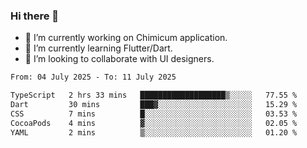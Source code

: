 ### Hi there 👋

<!--
**devcat37/devcat37** is a ✨ _special_ ✨ repository because its `README.md` (this file) appears on your GitHub profile.-->


- 🔭 I’m currently working on Chimicum application.
- 🌱 I’m currently learning Flutter/Dart.
- 👯 I’m looking to collaborate with UI designers.
<!-- - 🤔 I’m looking for help with ... -->

<!--START_SECTION:waka-->

```txt
From: 04 July 2025 - To: 11 July 2025

TypeScript   2 hrs 33 mins   ███████████████████▒░░░░░   77.55 %
Dart         30 mins         ███▓░░░░░░░░░░░░░░░░░░░░░   15.29 %
CSS          7 mins          █░░░░░░░░░░░░░░░░░░░░░░░░   03.53 %
CocoaPods    4 mins          ▓░░░░░░░░░░░░░░░░░░░░░░░░   02.05 %
YAML         2 mins          ▒░░░░░░░░░░░░░░░░░░░░░░░░   01.20 %
```

<!--END_SECTION:waka-->
